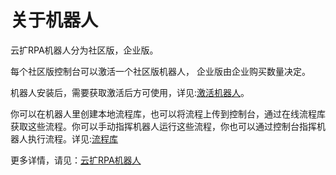 # 关于机器人
云扩RPA机器人分为社区版，企业版。

每个社区版控制台可以激活一个社区版机器人，
企业版由企业购买数量决定。

机器人安装后，需要获取激活后方可使用，详见:[激活机器人](license.md)。

你可以在机器人里创建本地流程库，也可以将流程上传到控制台，通过在线流程库获取这些流程。你可以手动指挥机器人运行这些流程，你也可以通过控制台指挥机器人执行流程。详见:[流程库](localworkflow.md)


更多详情，请见：[云扩RPA机器人](https://www.encoo.com/products/robot)
